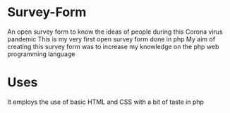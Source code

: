 # Survey-Form
An open survey form to know the ideas of people during this Corona virus pandemic
This is my very first open survey form done in php
My aim of creating this survey form was to increase my knowledge on the php web programming language

# Uses
It employs the use of basic HTML and CSS with a bit of taste in php
